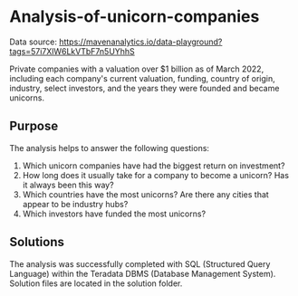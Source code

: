 # Analysis-of-unicorn-companies

Data source: https://mavenanalytics.io/data-playground?tags=57i7XlW6LkVTbF7n5UYhhS

Private companies with a valuation over $1 billion as of March 2022, including each company's current valuation, funding, country of origin, industry, select investors, and the years they were founded and became unicorns.

## Purpose

The analysis helps to answer the following questions:
1. Which unicorn companies have had the biggest return on investment?
2. How long does it usually take for a company to become a unicorn? Has it always been this way?
3. Which countries have the most unicorns? Are there any cities that appear to be industry hubs?
4. Which investors have funded the most unicorns?

## Solutions

The analysis was successfully completed with SQL (Structured Query Language) within the Teradata DBMS (Database Management System).
Solution files are located in the solution folder.
